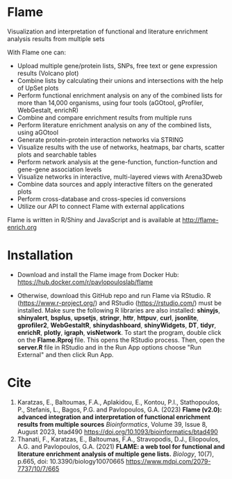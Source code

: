 # Flame
Visualization and interpretation of functional and literature enrichment analysis results from multiple sets

With Flame one can:
* Upload multiple gene/protein lists, SNPs, free text or gene expression results (Volcano plot)
* Combine lists by calculating their unions and intersections with the help of UpSet plots
* Perform functional enrichment analysis on any of the combined lists for more than 14,000 organisms, using four tools (aGOtool, gProfiler, WebGestalt, enrichR)
* Combine and compare enrichment results from multiple runs
* Perform literature enrichment analysis on any of the combined lists, using aGOtool
* Generate protein-protein interaction networks via STRING
* Visualize results with the use of networks, heatmaps, bar charts, scatter plots and searchable tables
* Perform network analysis at the gene-function, function-function and gene-gene association levels
* Visualize networks in interactive, multi-layered views with Arena3Dweb
* Combine data sources and apply interactive filters on the generated plots
* Perform cross-database and cross-species id conversions
* Utilize our API to connect Flame with external applications

Flame is written in R/Shiny and JavaScript and is available at http://flame-enrich.org

# Installation

* Download and install the Flame image from Docker Hub: https://hub.docker.com/r/pavlopouloslab/flame

* Otherwise, download this GitHub repo and run Flame via RStudio. R (https://www.r-project.org/) and RStudio (https://rstudio.com/) must be installed. Make sure the following R libraries are also installed:
**shinyjs**, **shinyalert**, **bsplus**, **upsetjs**, **stringr**, **httr**, **httpuv**, **curl**, **jsonlite**, **gprofiler2**, **WebGestaltR**, **shinydashboard**, **shinyWidgets**, **DT**, **tidyr**, **enrichR**, **plotly**, **igraph**, **visNetwork**.
To start the program, double click on the **Flame.Rproj** file. This opens the RStudio process. Then, open the **server.R** file in RStudio and in the Run App options choose "Run External" and then click Run App.

# Cite
1. Karatzas, E., Baltoumas, F.A., Aplakidou, E., Kontou, P.I., Stathopoulos, P., Stefanis, L., Bagos, P.G. and Pavlopoulos, G.A. (2023)
**Flame (v2.0): advanced integration and interpretation of functional enrichment results from multiple sources**
*Bioinformatics*, Volume 39, Issue 8, August 2023, btad490
https://doi.org/10.1093/bioinformatics/btad490
2. Thanati, F., Karatzas, E., Baltoumas, F.A., Stravopodis, D.J., Eliopoulos, A.G. and Pavlopoulos, G.A. (2021)
**FLAME: a web tool for functional and literature enrichment analysis of multiple gene lists.**
*Biology*, 10(7), p.665, doi: 10.3390/biology10070665
https://www.mdpi.com/2079-7737/10/7/665
